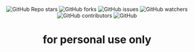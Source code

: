 <p align="center">
<img alt="GitHub Repo stars" src="https://img.shields.io/github/stars/ylu0105/ylu0105.github.io">
<img alt="GitHub forks" src="https://img.shields.io/github/forks/ylu0105/ylu0105.github.io">
<img alt="GitHub issues" src="https://img.shields.io/github/issues/ylu0105/ylu0105.github.io">
<img alt="GitHub watchers" src="https://img.shields.io/github/watchers/ylu0105/ylu0105.github.io">
<img alt="GitHub contributors" src="https://img.shields.io/github/contributors/ylu0105/ylu0105.github.io">
<img alt="GitHub" src="https://img.shields.io/github/license/ylu0105/ylu0105.github.io">
</p>
<h1 align="center">for personal use only</h1>
